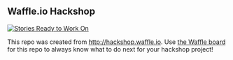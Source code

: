 ## Waffle.io Hackshop

[![Stories Ready to Work On](https://badge.waffle.io/zmon/NDoCH2016b.svg?label=ready&title=Cards%20Ready%20To%20Work%20On)](https://waffle.io/zmon/NDoCH2016b)

This repo was created from http://hackshop.waffle.io. Use [the Waffle board](https://waffle.io/zmon/NDoCH2016b) for this repo to always know what to do next for your hackshop project!